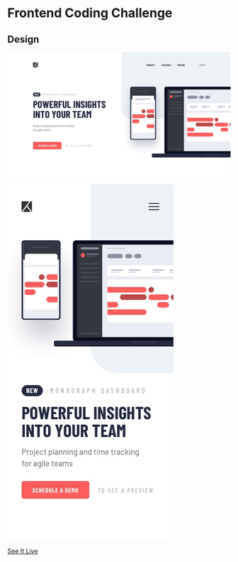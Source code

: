 # Frontend Coding Challenge

## Design 

![Desktop preview](./design/desktop-design.jpg)

![Mobile Design](./design/mobile-design.jpg)


[See It Live](https://app.netlify.com/sites/romantic-torvalds-f8c6b6/overview)


